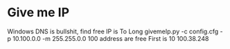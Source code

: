 # Give me IP 
Windows DNS is bullshit, find free IP is To Long 
givemeIp.py -c config.cfg -p 10.100.0.0 -m 255.255.0.0 
100 address are free 
First is 10 100.38.248
